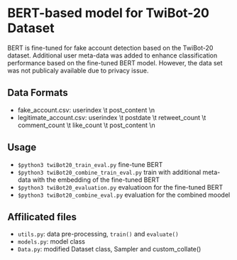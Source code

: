 # BERT-based model for TwiBot-20 Dataset
BERT is fine-tuned for fake account detection based on the TwiBot-20 dataset. Additional user meta-data was added to enhance classification performance based on the fine-tuned BERT model. However, the data set was not publicaly available due to privacy issue. 

## Data Formats
- fake_account.csv: userindex \t post_content \n
- legitimate_account.csv: userindex \t postdate \t retweet_count \t comment_count \t like_count \t post_content \n

## Usage
- `$python3 twiBot20_train_eval.py` fine-tune BERT
- `$python3 twiBot20_combine_train_eval.py` train with additional meta-data with the embedding of the fine-tuned BERT
- `$python3 twiBot20_evaluation.py` evaluatioon for the fine-tuned BERT
- `$python3 twiBot20_combine_eval.py` evaluation for the combined moodel

## Affilicated files
- `utils.py`: data pre-processing, `train()` and `evaluate()`
- `models.py`: model class
- `Data.py`: modified Dataset class, Sampler and custom_collate()
